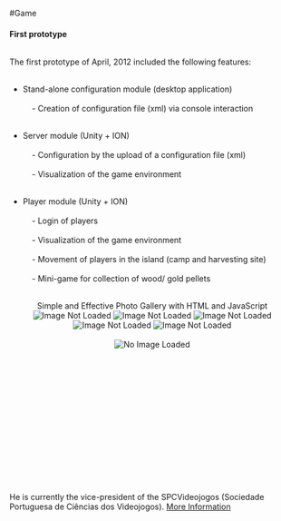 #Game
<p></p>


#### First prototype
<span>
  <img src="images/rui.png" alt=""></img>
</span>

<p align="justify">
The first prototype of April, 2012 included the following features: <br></br>

- Stand-alone configuration module (desktop application) <br></br>
&nbsp;&nbsp;&nbsp;&nbsp;- Creation of configuration file (xml) via console interaction <br></br>
	
- Server module (Unity + ION) <br></br>
&nbsp;&nbsp;&nbsp;&nbsp;- Configuration by the upload of a configuration file (xml) <br></br>
&nbsp;&nbsp;&nbsp;&nbsp;- Visualization of the game environment <br></br>
	
- Player module (Unity + ION) <br></br>
&nbsp;&nbsp;&nbsp;&nbsp;- Login of players <br></br>
&nbsp;&nbsp;&nbsp;&nbsp;- Visualization of the game environment <br></br>
&nbsp;&nbsp;&nbsp;&nbsp;- Movement of players in the island (camp and harvesting site) <br></br>
&nbsp;&nbsp;&nbsp;&nbsp;- Mini-game for collection of wood/ gold pellets <br></br>
</p>

<div class="gallery" align="center">
<h8>Simple and Effective Photo Gallery with HTML and JavaScript</h8><br/>
<div class="thumbnails">
<img onmouseover="preview.src=img1.src" id="img1" src="images/screens/001/001.png" alt="Image Not Loaded"/>
<img onmouseover="preview.src=img2.src" id="img2" src="images/screens/001/003.png" alt="Image Not Loaded"/>
<img onmouseover="preview.src=img3.src" id="img3" src="images/screens/001/005.png" alt="Image Not Loaded"/>
<img onmouseover="preview.src=img4.src" id="img4" src="images/screens/001/004.png" alt="Image Not Loaded"/>
<img onmouseover="preview.src=img5.src" id="img5" src="images/screens/001/006.png" alt="Image Not Loaded"/>
</div><br/>
<div class="preview" align="center">
 <img id="preview" src="images/screens/001/001.png" alt="No Image Loaded"/>
</div>
</div>

<div id="gallery" align="center"> 
    <div id="thumbs" width="100%">
        <a href="javascript: changeImage(1);"><img src="images/screens/001/001.png" alt="" /></a>
        <a href="javascript: changeImage(2); "><img src="images/screens/001/003.png" alt="" /></a>
        <a href="javascript: changeImage(3);"><img src="images/screens/001/007.png" alt="" /></a>
        <a href="javascript: changeImage(4);"><img src="images/screens/001/004.png" alt="" /></a>
        <a href="javascript: changeImage(5);"><img src="images/screens/001/006.png" alt="" /></a>
    </div>
 
    <div id="bigimages" align="center">
        <div id="normal1">
            <img src="images/screens/001/001.png" alt=""/>
        </div>
 
        <div id="normal2">
            <img src="images/screens/001/003.png" alt=""/>
        </div>
 
        <div id="normal3">
            <img src="images/screens/001/007.png" alt=""/>
        </div>
 
        <div id="normal4">
            <img src="images/screens/001/004.png" alt=""/>
        </div>
 
        <div id="normal5">
            <img src="images/screens/001/006.png" alt=""/>
        </div>
    </div>
</div>


He is currently the
vice-president of the SPCVideojogos (Sociedade Portuguesa de Ciências
dos Videojogos). <a href="http://gaips.inesc-id.pt/rprada">More Information</a>
